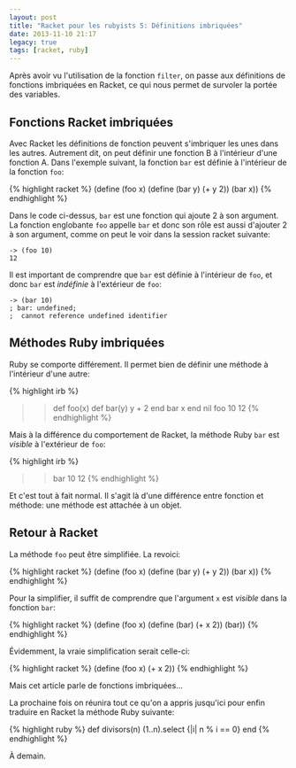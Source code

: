 ```yaml
---
layout: post
title: "Racket pour les rubyists 5: Définitions imbriquées"
date: 2013-11-10 21:17
legacy: true
tags: [racket, ruby]
---
```




Après avoir vu l'utilisation de la fonction `filter`, on passe aux
définitions de fonctions imbriquées en Racket, ce qui nous permet de
survoler la portée des variables.

<!-- more -->

Fonctions Racket imbriquées
----------------------------
Avec Racket les définitions de fonction peuvent s'imbriquer les unes dans les
autres.  Autrement dit, on peut définir une fonction B à l'intérieur d'une
fonction A. Dans l'exemple suivant, la fonction `bar` est définie à
l'intérieur de la fonction `foo`:

{% highlight racket %}
(define (foo x)
  (define (bar y)
    (+ y 2))
  (bar x))
{% endhighlight %}

Dans le code ci-dessus, `bar` est une fonction qui ajoute 2 à son argument.
La fonction englobante `foo` appelle `bar` et donc son rôle est aussi d'ajouter
2 à son argument, comme on peut le voir dans la session racket suivante:

    -> (foo 10)
    12

Il est important de comprendre que `bar` est définie à l'intérieur de `foo`,
et donc `bar` est *indéfinie* à l'extérieur de `foo`:

    -> (bar 10)
    ; bar: undefined;
    ;  cannot reference undefined identifier

Méthodes Ruby imbriquées
-------------------------
Ruby se comporte différement. Il permet bien de définir une méthode à
l'intérieur d'une autre:

{% highlight irb %}
>> def foo(x)
>>   def bar(y)
>>     y + 2
>>   end
>>   bar x
>> end
nil
>> foo 10
12
{% endhighlight %}

Mais à la différence du comportement de Racket, la méthode Ruby `bar` est
*visible* à l'extérieur de `foo`:

{% highlight irb %}
>> bar 10
12
{% endhighlight %}

Et c'est tout à fait normal. Il s'agit là d'une différence entre fonction
et méthode: une méthode est attachée à un objet.

Retour à Racket
---------------

La méthode `foo` peut être simplifiée. La revoici:

{% highlight racket %}
(define (foo x)
  (define (bar y)
    (+ y 2))
  (bar x))
{% endhighlight %}

Pour la simplifier, il suffit de comprendre que l'argument `x` est *visible*
dans la fonction `bar`:

{% highlight racket %}
(define (foo x)
  (define (bar)
    (+ x 2))
  (bar))
{% endhighlight %}

Évidemment, la vraie simplification serait celle-ci:

{% highlight racket %}
(define (foo x)
  (+ x 2))
{% endhighlight %}

Mais cet article parle de fonctions imbriquées…

La prochaine fois on réunira tout ce qu'on a appris jusqu'ici pour enfin
traduire en Racket la méthode Ruby suivante:

{% highlight ruby %}
def divisors(n)
  (1..n).select {|i| n % i == 0}
end
{% endhighlight %}





À demain.




